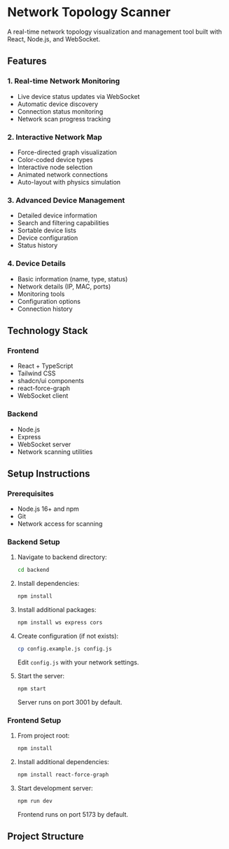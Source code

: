 # Network Topology Scanner

A real-time network topology visualization and management tool built with React, Node.js, and WebSocket.

## Features

### 1. Real-time Network Monitoring
- Live device status updates via WebSocket
- Automatic device discovery
- Connection status monitoring
- Network scan progress tracking

### 2. Interactive Network Map
- Force-directed graph visualization
- Color-coded device types
- Interactive node selection
- Animated network connections
- Auto-layout with physics simulation

### 3. Advanced Device Management
- Detailed device information
- Search and filtering capabilities
- Sortable device lists
- Device configuration
- Status history

### 4. Device Details
- Basic information (name, type, status)
- Network details (IP, MAC, ports)
- Monitoring tools
- Configuration options
- Connection history

## Technology Stack

### Frontend
- React + TypeScript
- Tailwind CSS
- shadcn/ui components
- react-force-graph
- WebSocket client

### Backend
- Node.js
- Express
- WebSocket server
- Network scanning utilities

## Setup Instructions

### Prerequisites
- Node.js 16+ and npm
- Git
- Network access for scanning

### Backend Setup
1. Navigate to backend directory:
   ```bash
   cd backend
   ```

2. Install dependencies:
   ```bash
   npm install
   ```

3. Install additional packages:
   ```bash
   npm install ws express cors
   ```

4. Create configuration (if not exists):
   ```bash
   cp config.example.js config.js
   ```
   Edit `config.js` with your network settings.

5. Start the server:
   ```bash
   npm start
   ```
   Server runs on port 3001 by default.

### Frontend Setup
1. From project root:
   ```bash
   npm install
   ```

2. Install additional dependencies:
   ```bash
   npm install react-force-graph
   ```

3. Start development server:
   ```bash
   npm run dev
   ```
   Frontend runs on port 5173 by default.

## Project Structure